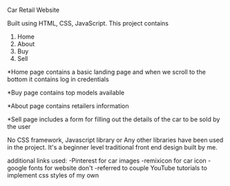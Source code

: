 Car Retail Website

Built using HTML, CSS, JavaScript. This project contains
1. Home
2. About
3. Buy
4. Sell

*Home page contains a basic landing page and when we scroll to the bottom it contains log in credentials

*Buy page contains top models available

*About page contains retailers information 

*Sell page includes a form for filling out the details of the car to be sold by the user


No CSS framework, Javascript library or Any other libraries have been used in the project. It's a beginner level traditional front end design built by me. 

additional links used:
-Pinterest for car images 
-remixicon for car icon
-google fonts for website don't
-referred to couple YouTube tutorials to implement css styles of my own



